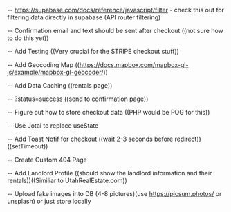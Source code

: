 <!-- DONE -->

<!-- -- For property stuff use https://random-data-api.com/documentation - specifically /users or /addresses -->
<!-- -- Upload fake data into DB -->
<!-- -- Add filtering below Rental Header -->
<!-- -- Add Pricing and Bedrooms to supabase DB -->
<!-- -- Create Rentals Card component -->
<!-- -- Create [uid] page for rentals -->
<!-- -- Filtered States in Alphabetical order -->
<!-- -- https://supabase.com/docs/reference/javascript/eq for fetching data for specific rental on [uid] page -->
<!-- -- Implement filtering to update state in /rentals -->
<!-- -- Implement figma design layout - ((WIP)) -->
<!-- -- Create 404 Page -->
<!-- -- Create Landlord Card Component -->
<!-- -- Implement modified [uid] page from Figma (instead of all the description stuff - small desc and calendar to choose dates to "rent" and then use STRIPE API) -->
<!-- -- Add Date Range Picker on rental details page - https://github.com/wojtekmaj/react-daterange-picker -->
<!-- -- Add Stripe API  -->
<!-- -- Add checkout for stripe from date range picker component or on [uid] page -->
<!-- -- Figure out how to customize stripe API to have rental property name and price -->
<!-- -- Mapbox or Google Maps for above since we have lat and long in DB -->
<!-- -- Redo styling for /rentals to have map of right and cards on left or vice versa ((PRIORITY #1)) -->
<!-- -- Add Styling for Date Range Picker -->
<!-- -- Add Head Metadata for SEO -->
<!-- -- Add WebGL Error Handling -->
<!-- -- Update Stripe API Handling -->
<!-- -- Add Checkout Toast -->
<!-- -- Add ?status=cancel for stripe route handling ((just check if router.)) -->

<!-- TODO -->

-- https://supabase.com/docs/reference/javascript/filter - check this out for filtering data directly in supabase (API router filtering)

-- Confirmation email and text should be sent after checkout ((not sure how to do this yet))

-- Add Testing ((Very crucial for the STRIPE checkout stuff))

-- Add Geocoding Map ((https://docs.mapbox.com/mapbox-gl-js/example/mapbox-gl-geocoder/))

-- Add Data Caching ((rentals page))

-- ?status=success ((send to confirmation page))

-- Figure out how to store checkout data ((PHP would be POG for this))

-- Use Jotai to replace useState

-- Add Toast Notif for checkout ((wait 2-3 seconds before redirect))((setTimeout))

-- Create Custom 404 Page

-- Add Landlord Profile ((should show the landlord information and their rentals))((Similiar to UtahRealEstate.com))

-- Upload fake images into DB (4-8 pictures)(use https://picsum.photos/ or unsplash) or just store locally
